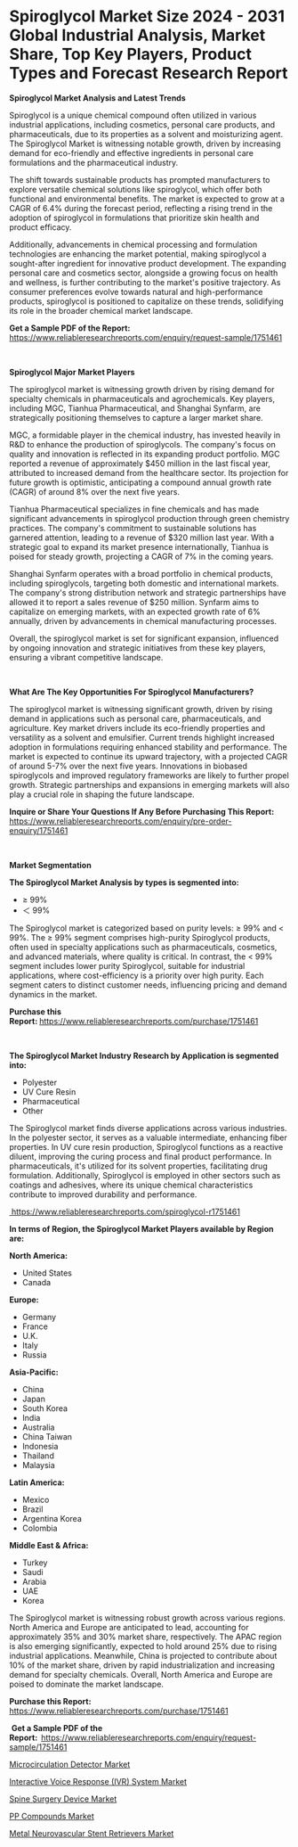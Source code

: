 <p><h1>Spiroglycol Market Size 2024 - 2031 Global Industrial Analysis, Market Share, Top Key Players, Product Types and Forecast Research Report</h1></p><p><strong>Spiroglycol Market Analysis and Latest Trends</strong></p>
<p><p>Spiroglycol is a unique chemical compound often utilized in various industrial applications, including cosmetics, personal care products, and pharmaceuticals, due to its properties as a solvent and moisturizing agent. The Spiroglycol Market is witnessing notable growth, driven by increasing demand for eco-friendly and effective ingredients in personal care formulations and the pharmaceutical industry. </p><p>The shift towards sustainable products has prompted manufacturers to explore versatile chemical solutions like spiroglycol, which offer both functional and environmental benefits. The market is expected to grow at a CAGR of 6.4% during the forecast period, reflecting a rising trend in the adoption of spiroglycol in formulations that prioritize skin health and product efficacy. </p><p>Additionally, advancements in chemical processing and formulation technologies are enhancing the market potential, making spiroglycol a sought-after ingredient for innovative product development. The expanding personal care and cosmetics sector, alongside a growing focus on health and wellness, is further contributing to the market's positive trajectory. As consumer preferences evolve towards natural and high-performance products, spiroglycol is positioned to capitalize on these trends, solidifying its role in the broader chemical market landscape.</p></p>
<p><strong>Get a Sample PDF of the Report:&nbsp;</strong> <a href="https://www.reliableresearchreports.com/enquiry/request-sample/1751461?utm_campaign=115&utm_medium=2&utm_source=Github&utm_content=ia&utm_term=09112024&utm_id=spiroglycol">https://www.reliableresearchreports.com/enquiry/request-sample/1751461</a></p>
<p>&nbsp;</p>
<p><strong>Spiroglycol Major Market Players</strong></p>
<p><p>The spiroglycol market is witnessing growth driven by rising demand for specialty chemicals in pharmaceuticals and agrochemicals. Key players, including MGC, Tianhua Pharmaceutical, and Shanghai Synfarm, are strategically positioning themselves to capture a larger market share.</p><p>MGC, a formidable player in the chemical industry, has invested heavily in R&D to enhance the production of spiroglycols. The company's focus on quality and innovation is reflected in its expanding product portfolio. MGC reported a revenue of approximately $450 million in the last fiscal year, attributed to increased demand from the healthcare sector. Its projection for future growth is optimistic, anticipating a compound annual growth rate (CAGR) of around 8% over the next five years.</p><p>Tianhua Pharmaceutical specializes in fine chemicals and has made significant advancements in spiroglycol production through green chemistry practices. The company's commitment to sustainable solutions has garnered attention, leading to a revenue of $320 million last year. With a strategic goal to expand its market presence internationally, Tianhua is poised for steady growth, projecting a CAGR of 7% in the coming years.</p><p>Shanghai Synfarm operates with a broad portfolio in chemical products, including spiroglycols, targeting both domestic and international markets. The company's strong distribution network and strategic partnerships have allowed it to report a sales revenue of $250 million. Synfarm aims to capitalize on emerging markets, with an expected growth rate of 6% annually, driven by advancements in chemical manufacturing processes.</p><p>Overall, the spiroglycol market is set for significant expansion, influenced by ongoing innovation and strategic initiatives from these key players, ensuring a vibrant competitive landscape.</p></p>
<p>&nbsp;</p>
<p><strong>What Are The Key Opportunities For Spiroglycol Manufacturers?</strong></p>
<p><p>The spiroglycol market is witnessing significant growth, driven by rising demand in applications such as personal care, pharmaceuticals, and agriculture. Key market drivers include its eco-friendly properties and versatility as a solvent and emulsifier. Current trends highlight increased adoption in formulations requiring enhanced stability and performance. The market is expected to continue its upward trajectory, with a projected CAGR of around 5-7% over the next five years. Innovations in biobased spiroglycols and improved regulatory frameworks are likely to further propel growth. Strategic partnerships and expansions in emerging markets will also play a crucial role in shaping the future landscape.</p></p>
<p><strong>Inquire or Share Your Questions If Any Before Purchasing This Report:</strong> <a href="https://www.reliableresearchreports.com/enquiry/pre-order-enquiry/1751461?utm_campaign=115&utm_medium=2&utm_source=Github&utm_content=ia&utm_term=09112024&utm_id=spiroglycol">https://www.reliableresearchreports.com/enquiry/pre-order-enquiry/1751461</a></p>
<p>&nbsp;</p>
<p><strong>Market Segmentation</strong></p>
<p><strong>The Spiroglycol Market Analysis by types is segmented into:</strong></p>
<p><ul><li>≥ 99%</li><li>＜ 99%</li></ul></p>
<p><p>The Spiroglycol market is categorized based on purity levels: ≥ 99% and < 99%. The ≥ 99% segment comprises high-purity Spiroglycol products, often used in specialty applications such as pharmaceuticals, cosmetics, and advanced materials, where quality is critical. In contrast, the < 99% segment includes lower purity Spiroglycol, suitable for industrial applications, where cost-efficiency is a priority over high purity. Each segment caters to distinct customer needs, influencing pricing and demand dynamics in the market.</p></p>
<p><strong>Purchase this Report:&nbsp;</strong><a href="https://www.reliableresearchreports.com/purchase/1751461?utm_campaign=115&utm_medium=2&utm_source=Github&utm_content=ia&utm_term=09112024&utm_id=spiroglycol">https://www.reliableresearchreports.com/purchase/1751461</a></p>
<p>&nbsp;</p>
<p><strong>The Spiroglycol Market Industry Research by Application is segmented into:</strong></p>
<p><ul><li>Polyester</li><li>UV Cure Resin</li><li>Pharmaceutical</li><li>Other</li></ul></p>
<p><p>The Spiroglycol market finds diverse applications across various industries. In the polyester sector, it serves as a valuable intermediate, enhancing fiber properties. In UV cure resin production, Spiroglycol functions as a reactive diluent, improving the curing process and final product performance. In pharmaceuticals, it's utilized for its solvent properties, facilitating drug formulation. Additionally, Spiroglycol is employed in other sectors such as coatings and adhesives, where its unique chemical characteristics contribute to improved durability and performance.</p></p>
<p><a href="https://www.reliableresearchreports.com/spiroglycol-r1751461?utm_campaign=115&utm_medium=2&utm_source=Github&utm_content=ia&utm_term=09112024&utm_id=spiroglycol">&nbsp;https://www.reliableresearchreports.com/spiroglycol-r1751461</a></p>
<p><strong>In terms of Region, the Spiroglycol Market Players available by Region are:</strong></p>
<p>
    <p> <strong> North America: </strong>
        <ul>
            <li>United States</li>
            <li>Canada</li>
        </ul>
        </p> 
    <p> <strong> Europe: </strong>
        <ul>
            <li>Germany</li>
            <li>France</li>
            <li>U.K.</li>
            <li>Italy</li>
            <li>Russia</li>
        </ul>
        </p> 
    <p> <strong> Asia-Pacific: </strong>
        <ul>
            <li>China</li>
            <li>Japan</li>
            <li>South Korea</li>
            <li>India</li>
            <li>Australia</li>
            <li>China Taiwan</li>
            <li>Indonesia</li>
            <li>Thailand</li>
            <li>Malaysia</li>
        </ul>
        </p> 
    <p> <strong> Latin America: </strong>
        <ul>
            <li>Mexico</li>
            <li>Brazil</li>
            <li>Argentina Korea</li>
            <li>Colombia</li>
        </ul>
        </p> 
    <p> <strong> Middle East & Africa: </strong>
        <ul>
            <li>Turkey</li>
            <li>Saudi</li>
            <li>Arabia</li>
            <li>UAE</li>
            <li>Korea</li>
        </ul>
    </p>
    </p>
<p><p>The Spiroglycol market is witnessing robust growth across various regions. North America and Europe are anticipated to lead, accounting for approximately 35% and 30% market share, respectively. The APAC region is also emerging significantly, expected to hold around 25% due to rising industrial applications. Meanwhile, China is projected to contribute about 10% of the market share, driven by rapid industrialization and increasing demand for specialty chemicals. Overall, North America and Europe are poised to dominate the market landscape.</p></p>
<p><strong>Purchase this Report: </strong><a href="https://www.reliableresearchreports.com/purchase/1751461?utm_campaign=115&utm_medium=2&utm_source=Github&utm_content=ia&utm_term=09112024&utm_id=spiroglycol">https://www.reliableresearchreports.com/purchase/1751461</a></p>
<p>&nbsp;<strong>Get a Sample PDF of the Report:&nbsp;&nbsp;</strong><a href="https://www.reliableresearchreports.com/enquiry/request-sample/1751461?utm_campaign=115&utm_medium=2&utm_source=Github&utm_content=ia&utm_term=09112024&utm_id=spiroglycol">https://www.reliableresearchreports.com/enquiry/request-sample/1751461</a></p>
<p><strong></strong></p>
<p><p><a href="https://issuu.com/reportprime-2/docs/microcirculation-detector-market-si_00bc2043d8cfa2?utm_campaign=115&utm_medium=2&utm_source=Github&utm_content=ia&utm_term=09112024&utm_id=spiroglycol">Microcirculation Detector Market</a></p><p><a href="https://www.linkedin.com/pulse/global-interactive-voice-response-ivr-system-market-focus-application-amllc?utm_campaign=115&utm_medium=2&utm_source=Github&utm_content=ia&utm_term=09112024&utm_id=spiroglycol">Interactive Voice Response (IVR) System Market</a></p><p><a href="https://www.linkedin.com/pulse/spine-surgery-device-market2024-2031-industry-insights-investment-k56mc?utm_campaign=115&utm_medium=2&utm_source=Github&utm_content=ia&utm_term=09112024&utm_id=spiroglycol">Spine Surgery Device Market</a></p><p><a href="https://github.com/fendtankandh/Market-Research-Report-List-1/blob/main/pp-compounds-market.md?utm_campaign=115&utm_medium=2&utm_source=Github&utm_content=ia&utm_term=09112024&utm_id=spiroglycol">PP Compounds Market</a></p><p><a href="https://issuu.com/reportprime-2/docs/metal-neurovascular-stent-retriever_9cb9d1bc5b0734?utm_campaign=115&utm_medium=2&utm_source=Github&utm_content=ia&utm_term=09112024&utm_id=spiroglycol">Metal Neurovascular Stent Retrievers Market</a></p></p>